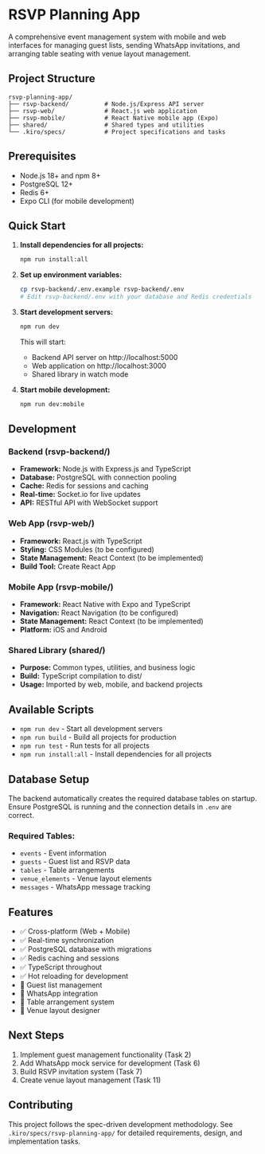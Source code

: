 # RSVP Planning App

A comprehensive event management system with mobile and web interfaces for managing guest lists, sending WhatsApp invitations, and arranging table seating with venue layout management.

## Project Structure

```
rsvp-planning-app/
├── rsvp-backend/          # Node.js/Express API server
├── rsvp-web/              # React.js web application
├── rsvp-mobile/           # React Native mobile app (Expo)
├── shared/                # Shared types and utilities
└── .kiro/specs/           # Project specifications and tasks
```

## Prerequisites

- Node.js 18+ and npm 8+
- PostgreSQL 12+
- Redis 6+
- Expo CLI (for mobile development)

## Quick Start

1. **Install dependencies for all projects:**
   ```bash
   npm run install:all
   ```

2. **Set up environment variables:**
   ```bash
   cp rsvp-backend/.env.example rsvp-backend/.env
   # Edit rsvp-backend/.env with your database and Redis credentials
   ```

3. **Start development servers:**
   ```bash
   npm run dev
   ```

   This will start:
   - Backend API server on http://localhost:5000
   - Web application on http://localhost:3000
   - Shared library in watch mode

4. **Start mobile development:**
   ```bash
   npm run dev:mobile
   ```

## Development

### Backend (rsvp-backend/)
- **Framework:** Node.js with Express.js and TypeScript
- **Database:** PostgreSQL with connection pooling
- **Cache:** Redis for sessions and caching
- **Real-time:** Socket.io for live updates
- **API:** RESTful API with WebSocket support

### Web App (rsvp-web/)
- **Framework:** React.js with TypeScript
- **Styling:** CSS Modules (to be configured)
- **State Management:** React Context (to be implemented)
- **Build Tool:** Create React App

### Mobile App (rsvp-mobile/)
- **Framework:** React Native with Expo and TypeScript
- **Navigation:** React Navigation (to be configured)
- **State Management:** React Context (to be implemented)
- **Platform:** iOS and Android

### Shared Library (shared/)
- **Purpose:** Common types, utilities, and business logic
- **Build:** TypeScript compilation to dist/
- **Usage:** Imported by web, mobile, and backend projects

## Available Scripts

- `npm run dev` - Start all development servers
- `npm run build` - Build all projects for production
- `npm run test` - Run tests for all projects
- `npm run install:all` - Install dependencies for all projects

## Database Setup

The backend automatically creates the required database tables on startup. Ensure PostgreSQL is running and the connection details in `.env` are correct.

### Required Tables:
- `events` - Event information
- `guests` - Guest list and RSVP data
- `tables` - Table arrangements
- `venue_elements` - Venue layout elements
- `messages` - WhatsApp message tracking

## Features

- ✅ Cross-platform (Web + Mobile)
- ✅ Real-time synchronization
- ✅ PostgreSQL database with migrations
- ✅ Redis caching and sessions
- ✅ TypeScript throughout
- ✅ Hot reloading for development
- 🚧 Guest list management
- 🚧 WhatsApp integration
- 🚧 Table arrangement system
- 🚧 Venue layout designer

## Next Steps

1. Implement guest management functionality (Task 2)
2. Add WhatsApp mock service for development (Task 6)
3. Build RSVP invitation system (Task 7)
4. Create venue layout management (Task 11)

## Contributing

This project follows the spec-driven development methodology. See `.kiro/specs/rsvp-planning-app/` for detailed requirements, design, and implementation tasks.